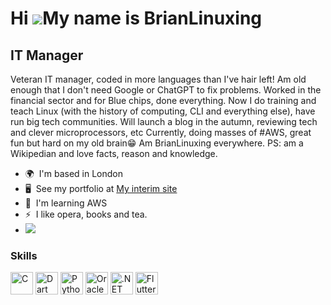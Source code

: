Hi ![](https://user-images.githubusercontent.com/18350557/176309783-0785949b-9127-417c-8b55-ab5a4333674e.gif)My name is BrianLinuxing
=====================================================================================================================================

IT Manager
----------

Veteran IT manager, coded in more languages than I've hair left! Am old enough that I don't need Google or ChatGPT to fix problems. Worked in the financial sector and for Blue chips, done everything. Now I do training and teach Linux (with the history of computing, CLI and everything else), have run big tech communities. Will launch a blog in the autumn, reviewing tech and clever microprocessors, etc Currently, doing masses of #AWS, great fun but hard on my old brain😁 Am BrianLinuxing everywhere. PS: am a Wikipedian and love facts, reason and knowledge.

*   🌍  I'm based in London
*   🖥️  See my portfolio at [My interim site](http://www.tumblr.com/brianlinuxing/701463819518689280/an-introduction-from-brianlinuxing-welcome)
*   🧠  I'm learning AWS
*   ⚡  I like opera, books and tea.
*   <a href="https://www.twitter.com/brianlinuxing" target="_blank" rel="noreferrer"><img
                  src="https://img.shields.io/twitter/follow/brianlinuxing?logo=twitter&style=for-the-badge&color=0891b2&labelColor=1c1917"
                /></a>
### Skills 
<p align="left">
<a href="https://docs.microsoft.com/en-us/cpp/?view=msvc-170" target="_blank" rel="noreferrer"><img src="https://raw.githubusercontent.com/danielcranney/readme-generator/main/public/icons/skills/c-colored.svg" width="36" height="36" alt="C" /></a>
<a href="https://dart.dev/" target="_blank" rel="noreferrer"><img src="https://raw.githubusercontent.com/danielcranney/readme-generator/main/public/icons/skills/dart-colored.svg" width="36" height="36" alt="Dart" /></a>
<a href="https://www.python.org/" target="_blank" rel="noreferrer"><img src="https://raw.githubusercontent.com/danielcranney/readme-generator/main/public/icons/skills/python-colored.svg" width="36" height="36" alt="Python" /></a>
<a href="https://www.oracle.com/uk/index.html" target="_blank" rel="noreferrer"><img src="https://raw.githubusercontent.com/danielcranney/readme-generator/main/public/icons/skills/oracle-colored.svg" width="36" height="36" alt="Oracle" /></a>
<a href="https://dotnet.microsoft.com/en-us/" target="_blank" rel="noreferrer"><img src="https://raw.githubusercontent.com/danielcranney/readme-generator/main/public/icons/skills/dot-net-colored.svg" width="36" height="36" alt=".NET" /></a>
<a href="https://flutter.dev/" target="_blank" rel="noreferrer"><img src="https://raw.githubusercontent.com/danielcranney/readme-generator/main/public/icons/skills/flutter-colored.svg" width="36" height="36" alt="Flutter" /></a>
</p>
  
